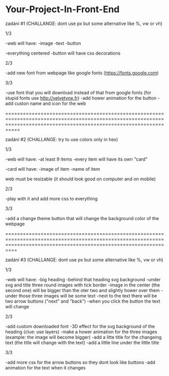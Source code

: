 # Your-Project-In-Front-End

zadání #1 (CHALLANGE: dont use px but some alternative like %, vw or vh)

1/3

-web will have:
  -image
  -text
  -button
  
-everything centered
-button will have css decorations

2/3

-add new font from webpage like google fonts (https://fonts.google.com)

3/3

-use font that you will download instead of that from google fonts (for stupid fonts use http://velvetyne.fr)
-add hower animation for the button
-add custon name and icon for the web

=======================================================================================================================================================================

zadání #2 (CHALLANGE: try to use colors only in hex)

1/3

-web will have:
  -at least 9 items
  -every item will have its own "card"

-card will have:
  -image of item
  -name of item
  
 web must be resizable (it should look good on computer and on mobile)
 
 2/3
 
 -play with it and add more css to everything
 
 3/3
 
 -add a change theme button that will change the background color of the webpage
 
 ======================================================================================================================================================================
 
 zadání #3 (CHALLANGE: dont use px but some alternative like %, vw or vh)
 
 1/3
 
 -web will have:
  -big heading
  -behind that heading svg background
  -under svg and title three round images with tick border
  -image in the center (the second one) will be bigger than the oter two and slightly hower over them
  -under those three images will be some text
  -next to the text there will be two arrow buttons ("next" and "back")
  -when you click the button the text will change
 
 2/3
 
 -add custom downloaded font
 -3D effect for the svg background of the heading (clue: use layers)
 -make a hower animation for the three images (example: the image will become bigger)
 -add a litte title for the changeing text (the title will change with the text)
 -add a little line under the little title 
 
 3/3
 
 -add more css for the arrow buttons so they dont look like buttons
 -add animation for the text when it changes
